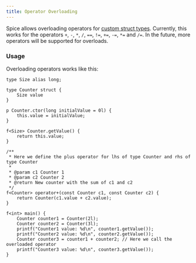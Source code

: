 ```yaml
---
title: Operator Overloading
---
```


Spice allows overloading operators for [custom struct types](../structs).
Currently, this works for the operators `+`, `-`, `*`, `/`, `==`, `!=`, `+=`, `-=`, `*=` and `/=`. In the future, more operators
will be supported for overloads.

### Usage

Overloading operators works like this:
```spice
type Size alias long;

type Counter struct {
    Size value
}

p Counter.ctor(long initialValue = 0l) {
    this.value = initialValue;
}

f<Size> Counter.getValue() {
    return this.value;
}

/**
 * Here we define the plus operator for lhs of type Counter and rhs of type Counter
 *
 * @param c1 Counter 1
 * @param c2 Counter 2
 * @return New counter with the sum of c1 and c2
 */
f<Counter> operator+(const Counter c1, const Counter c2) {
    return Counter(c1.value + c2.value);
}

f<int> main() {
    Counter counter1 = Counter(2l);
    Counter counter2 = Counter(3l);
    printf("Counter1 value: %d\n", counter1.getValue());
    printf("Counter2 value: %d\n", counter2.getValue());
    Counter counter3 = counter1 + counter2; // Here we call the overloaded operator
    printf("Counter3 value: %d\n", counter3.getValue());
}
```